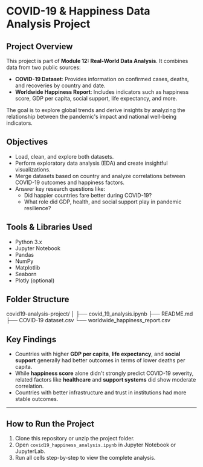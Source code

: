 # COVID-19 & Happiness Data Analysis Project

## Project Overview

This project is part of **Module 12: Real-World Data Analysis**. It combines data from two public sources:
- **COVID-19 Dataset**: Provides information on confirmed cases, deaths, and recoveries by country and date.
- **Worldwide Happiness Report**: Includes indicators such as happiness score, GDP per capita, social support, life expectancy, and more.

The goal is to explore global trends and derive insights by analyzing the relationship between the pandemic's impact and national well-being indicators.

## Objectives

- Load, clean, and explore both datasets.
- Perform exploratory data analysis (EDA) and create insightful visualizations.
- Merge datasets based on country and analyze correlations between COVID-19 outcomes and happiness factors.
- Answer key research questions like:
  - Did happier countries fare better during COVID-19?
  - What role did GDP, health, and social support play in pandemic resilience?

## Tools & Libraries Used

- Python 3.x
- Jupyter Notebook
- Pandas
- NumPy
- Matplotlib
- Seaborn
- Plotly (optional)


## Folder Structure

covid19-analysis-project/
│
├── covid_19_analysis.ipynb 
├── README.md 
├── COVID-19 dataset.csv 
└── worldwide_happiness_report.csv 

## Key Findings

- Countries with higher **GDP per capita**, **life expectancy**, and **social support** generally had better outcomes in terms of lower deaths per capita.
- While **happiness score** alone didn't strongly predict COVID-19 severity, related factors like **healthcare** and **support systems** did show moderate correlation.
- Countries with better infrastructure and trust in institutions had more stable outcomes.

---

## How to Run the Project

1. Clone this repository or unzip the project folder.
2. Open `covid19_happiness_analysis.ipynb` in Jupyter Notebook or JupyterLab.
3. Run all cells step-by-step to view the complete analysis.



